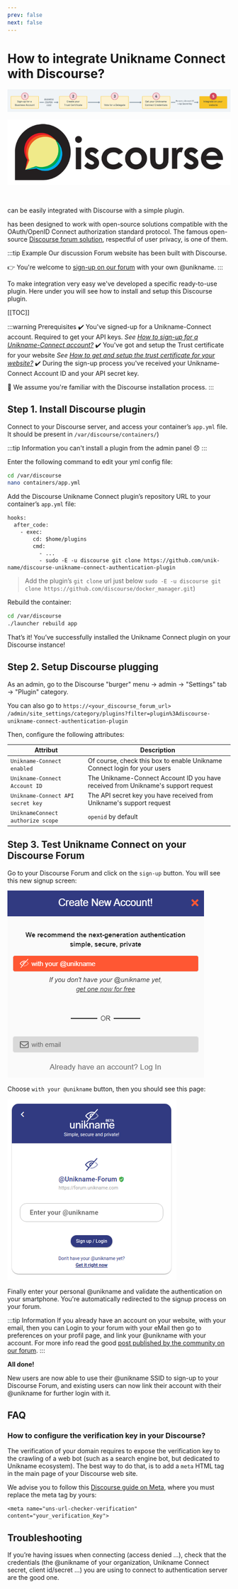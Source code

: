 ```yaml
---
prev: false
next: false 
---
```


# How to integrate Unikname Connect with Discourse?

![install-unikname-connect-step](./../../images/install-unikname-connect-step5.png)

<hpicture noshadow>![Discourse](./discourse-logo-full.png)</hpicture>

<br/>

<brand name="UNC"/> can be easily integrated with Discourse with a simple plugin. 

<brand name="UNC"/> has been designed to work with open-source solutions compatible with the OAuth/OpenID Connect authorization standard protocol. The famous open-source [Discourse forum solution](https://www.discourse.org), respectful of user privacy, is one of them. 

:::tip Example
Our discussion Forum website has been built with Discourse. 

👉 You're welcome to [sign-up on our forum](https://forum.unikname.com/) with your own @unikname.
:::

To make integration very easy we've developed a specific ready-to-use plugin. Here under you will see how to install and setup this Discourse plugin.

[[TOC]]

<hseparator/>

:::warning Prerequisites
:heavy_check_mark: You've signed-up for a Unikname-Connect account. Required to get your API keys.
<hbox>_See [How to sign-up for a Unikname-Connect account?](./../../howto-signup-unconnect-account)_</hbox>
:heavy_check_mark: You've got and setup the Trust certificate for your website
<hbox>_See [How to get and setup the trust certificate for your website?](./../../howto-get-unikname-trust-certificate-organization)_</hbox>
:heavy_check_mark: During the sign-up process you've received your Unikname-Connect Account ID and your API secret key.

:book: We assume you're familiar with the Discourse installation process.
:::

## Step 1. Install Discourse plugin

Connect to your Discourse server, and access your container’s `app.yml` file. It should be present in `/var/discourse/containers/`)

:::tip Information
you can't install a plugin from the admin panel 😞
:::

Enter the following command to edit your yml config file:
```bash
cd /var/discourse
nano containers/app.yml
````

Add the Discourse Unikname Connect plugin’s repository URL to your container’s `app.yml` file:

```
hooks:
  after_code:
    - exec:
        cd: $home/plugins
        cmd:
          - ...
          - sudo -E -u discourse git clone https://github.com/unik-name/discourse-unikname-connect-authentication-plugin
```

> Add the plugin’s `git clone` url just below `sudo -E -u discourse git clone https://github.com/discourse/docker_manager.git`)

Rebuild the container:
```bash
cd /var/discourse
./launcher rebuild app
```

That’s it! You’ve successfully installed the Unikname Connect plugin on your Discourse instance!

## Step 2. Setup Discourse plugging

As an admin, go to the Discourse "burger" menu → admin → "Settings" tab → "Plugin" category.

You can also go to `https://<your_discourse_forum_url>` `/admin/site_settings/category/plugins?filter=plugin%3Adiscourse-unikname-connect-authentication-plugin`

Then, configure the following attributes:

| Attribut | Description |
|--------|-----------|
| `Unikname-Connect enabled`  | Of course, check this box to enable Unikname Connect login for your users |
| `Unikname-Connect Account ID` | The Unikname-Connect Account ID you have received from Unikname's support request |
| `Unikname-Connect API secret key` | The API secret key you have received from Unikname's support request |
| `UniknameConnect authorize scope` | `openid` by default |

## Step 3. Test Unikname Connect on your Discourse Forum

Go to your Discourse Forum and click on the `sign-up` button. You will see this new signup screen:

<hpicture>![Discourse with Unikname Connect](./unc-discourse-signup.png)</hpicture>

Choose ``with your @unikname`` button, then you should see this page:

<hpicture noshadow>![enter-your-unikname](../../images/unc-enter-unikname.png)</hpicture>

Finally enter your personal @unikname and validate the authentication on your smartphone. You're automatically redirected to the signup process on your forum.

:::tip Information
If you already have an account on your website, with your email, then you can Login to your forum with your eMail then go to preferences on your profil page, and link your @unikname with your account. For more info read the good [post published by the community on our forum](https://forum.unikname.com/t/how-to-login-with-your-unikname-if-your-already-have-an-account/562).
:::

**All done!**

New users are now able to use their @unikname SSID to sign-up to your Discourse Forum, and existing users can now link their account with their @unikname for further login with it.

<hseparator/>

## FAQ

### How to configure the verification key in your Discourse?

The verification of your domain requires to expose the verification key to the crawling of a web bot (such as a search engine bot, but dedicated to Unikname ecosystem).
The best way to do that, is to add a `meta` HTML tag in the main page of your Discourse web site.

We advise you to follow this [Discourse guide on Meta](https://meta.discourse.org/t/how-to-perform-google-search-console-a-k-a-google-webmaster-tools-verification-with-discourse/107229), where you must replace the meta tag by yours:

```
<meta name="uns-url-checker-verification" content="your_verification_Key">
```

## Troubleshooting

If you’re having issues when connecting (access denied ...), check that the credentials (the @unikname of your organization, Unikname Connect secret, client id/secret ...) you are using to connect to <brand name="UNC"/> authentication server are the good one.

